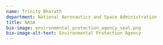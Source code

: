 ```yaml
---
name: Trinity Bharath
department: National Aeronautics and Space Administration
title: NASA
bio-image: environmental_protection_agency_seal.png
bio-image-alt-text: Environmental Protection Agency
---
```


